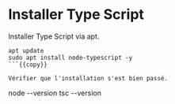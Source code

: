 # Installer Type Script 

Installer Type Script via apt.
```
apt update
sudo apt install node-typescript -y
```{{copy}}

Vérifier que l'installation s'est bien passé.
```
node --version
tsc --version
```{{copy}}
